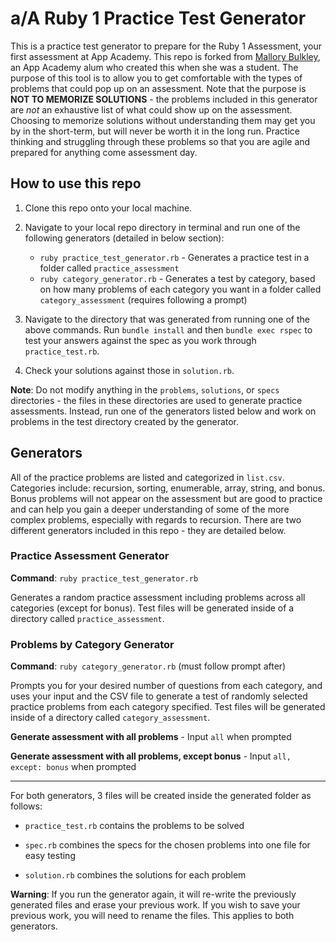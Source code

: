 # a/A Ruby 1 Practice Test Generator

This is a practice test generator to prepare for the Ruby 1 Assessment, your
first assessment at App Academy. This repo is forked from
[Mallory Bulkley](https://github.com/mallorybulkley), an App Academy alum who
created this when she was a student. The purpose of this tool is to allow you to
get comfortable with the types of problems that could pop up on an assessment.
Note that the purpose is **NOT TO MEMORIZE SOLUTIONS** - the problems included
in this generator are _not_ an exhaustive list of what could show up on the
assessment. Choosing to memorize solutions without understanding them may get
you by in the short-term, but will never be worth it in the long run. Practice
thinking and struggling through these problems so that you are agile and
prepared for anything come assessment day.

## How to use this repo

1. Clone this repo onto your local machine.

2. Navigate to your local repo directory in terminal and run one of the
   following generators (detailed in below section):

   - `ruby practice_test_generator.rb` - Generates a practice test in a folder
     called `practice_assessment`
   - `ruby category_generator.rb` - Generates a test by category, based on how
     many problems of each category you want in a folder called
     `category_assessment` (requires following a prompt)

3. Navigate to the directory that was generated from running one of the above
   commands. Run `bundle install` and then `bundle exec rspec` to test your
   answers against the spec as you work through `practice_test.rb`.

4. Check your solutions against those in `solution.rb`.

**Note**: Do not modify anything in the `problems`, `solutions`, or `specs`
directories - the files in these directories are used to generate practice
assessments. Instead, run one of the generators listed below and work on
problems in the test directory created by the generator.

## Generators

All of the practice problems are listed and categorized in `list.csv`.
Categories include: recursion, sorting, enumerable, array, string, and bonus.
Bonus problems will not appear on the assessment but are good to practice and
can help you gain a deeper understanding of some of the more complex problems,
especially with regards to recursion. There are two different generators
included in this repo - they are detailed below.

### Practice Assessment Generator

**Command**: `ruby practice_test_generator.rb`

Generates a random practice assessment including problems across all categories
(except for bonus). Test files will be generated inside of a directory called
`practice_assessment`.

### Problems by Category Generator

**Command**: `ruby category_generator.rb` (must follow prompt after)

Prompts you for your desired number of questions from each category, and uses
your input and the CSV file to generate a test of randomly selected practice
problems from each category specified. Test files will be generated inside of a
directory called `category_assessment`.

**Generate assessment with all problems** - Input `all` when prompted

**Generate assessment with all problems, except bonus** - Input
`all, except: bonus` when prompted

---

For both generators, 3 files will be created inside the generated folder as
follows:

- `practice_test.rb` contains the problems to be solved

- `spec.rb` combines the specs for the chosen problems into one file for easy
  testing

- `solution.rb` combines the solutions for each problem

**Warning**: If you run the generator again, it will re-write the previously
generated files and erase your previous work. If you wish to save your previous
work, you will need to rename the files. This applies to both generators.
